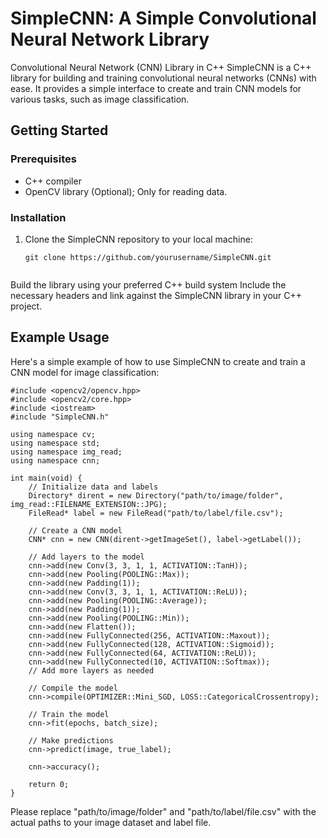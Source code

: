 # SimpleCNN: A Simple Convolutional Neural Network Library
Convolutional Neural Network (CNN) Library in C++
SimpleCNN is a C++ library for building and training convolutional neural networks (CNNs) with ease. 
It provides a simple interface to create and train CNN models for various tasks, such as image classification.

## Getting Started

### Prerequisites

- C++ compiler
- OpenCV library (Optional); Only for reading data.

### Installation

1. Clone the SimpleCNN repository to your local machine:

   ```shell
   git clone https://github.com/yourusername/SimpleCNN.git


Build the library using your preferred C++ build system
Include the necessary headers and link against the SimpleCNN library in your C++ project.

## Example Usage
Here's a simple example of how to use SimpleCNN to create and train a CNN model for image classification:


```
#include <opencv2/opencv.hpp>
#include <opencv2/core.hpp>
#include <iostream>
#include "SimpleCNN.h"

using namespace cv;
using namespace std;
using namespace img_read;
using namespace cnn;

int main(void) {
    // Initialize data and labels
    Directory* dirent = new Directory("path/to/image/folder", img_read::FILENAME_EXTENSION::JPG);
    FileRead* label = new FileRead("path/to/label/file.csv");
    
    // Create a CNN model
    CNN* cnn = new CNN(dirent->getImageSet(), label->getLabel());
    
    // Add layers to the model
    cnn->add(new Conv(3, 3, 1, 1, ACTIVATION::TanH));
    cnn->add(new Pooling(POOLING::Max));
    cnn->add(new Padding(1));
    cnn->add(new Conv(3, 3, 1, 1, ACTIVATION::ReLU));
    cnn->add(new Pooling(POOLING::Average));
    cnn->add(new Padding(1));
    cnn->add(new Pooling(POOLING::Min));
    cnn->add(new Flatten());
    cnn->add(new FullyConnected(256, ACTIVATION::Maxout));
    cnn->add(new FullyConnected(128, ACTIVATION::Sigmoid));
    cnn->add(new FullyConnected(64, ACTIVATION::ReLU));
    cnn->add(new FullyConnected(10, ACTIVATION::Softmax));
    // Add more layers as needed
    
    // Compile the model
    cnn->compile(OPTIMIZER::Mini_SGD, LOSS::CategoricalCrossentropy);
    
    // Train the model
    cnn->fit(epochs, batch_size);
    
    // Make predictions
    cnn->predict(image, true_label);

    cnn->accuracy();
    
    return 0;
}
```
Please replace "path/to/image/folder" and "path/to/label/file.csv" with the actual paths to your image dataset and label file.


